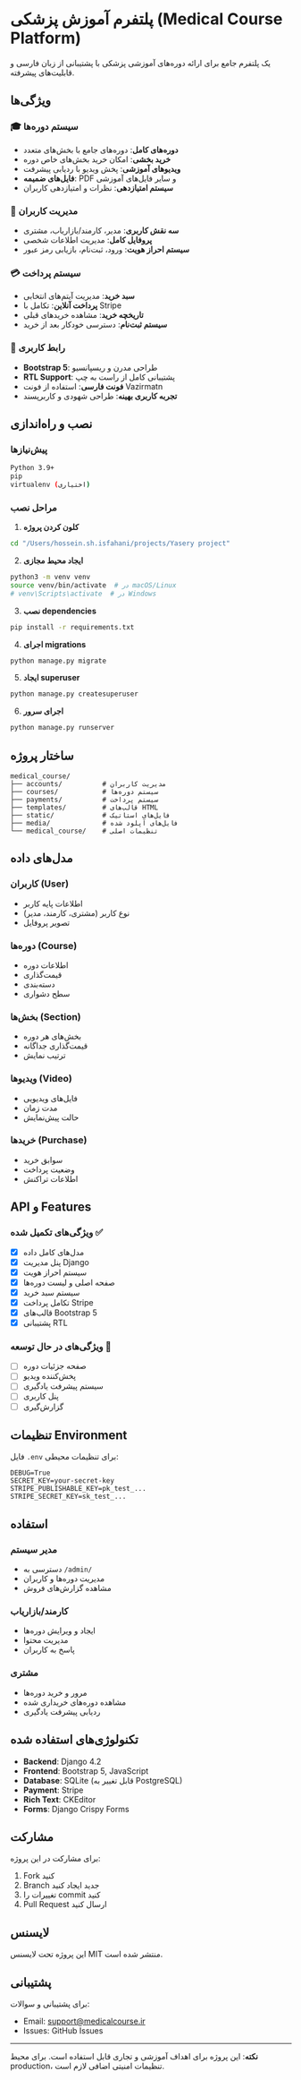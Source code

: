 # پلتفرم آموزش پزشکی (Medical Course Platform)

یک پلتفرم جامع برای ارائه دوره‌های آموزشی پزشکی با پشتیبانی از زبان فارسی و قابلیت‌های پیشرفته.

## ویژگی‌ها

### 🎓 سیستم دوره‌ها
- **دوره‌های کامل**: دوره‌های جامع با بخش‌های متعدد
- **خرید بخشی**: امکان خرید بخش‌های خاص دوره
- **ویدیوهای آموزشی**: پخش ویدیو با ردیابی پیشرفت
- **فایل‌های ضمیمه**: PDF و سایر فایل‌های آموزشی
- **سیستم امتیازدهی**: نظرات و امتیازدهی کاربران

### 👥 مدیریت کاربران
- **سه نقش کاربری**: مدیر، کارمند/بازاریاب، مشتری
- **پروفایل کامل**: مدیریت اطلاعات شخصی
- **سیستم احراز هویت**: ورود، ثبت‌نام، بازیابی رمز عبور

### 💳 سیستم پرداخت
- **سبد خرید**: مدیریت آیتم‌های انتخابی
- **پرداخت آنلاین**: تکامل با Stripe
- **تاریخچه خرید**: مشاهده خریدهای قبلی
- **سیستم ثبت‌نام**: دسترسی خودکار بعد از خرید

### 🎨 رابط کاربری
- **Bootstrap 5**: طراحی مدرن و ریسپانسیو
- **RTL Support**: پشتیبانی کامل از راست به چپ
- **فونت فارسی**: استفاده از فونت Vazirmatn
- **تجربه کاربری بهینه**: طراحی شهودی و کاربرپسند

## نصب و راه‌اندازی

### پیش‌نیازها
```bash
Python 3.9+
pip
virtualenv (اختیاری)
```

### مراحل نصب

1. **کلون کردن پروژه**
```bash
cd "/Users/hossein.sh.isfahani/projects/Yasery project"
```

2. **ایجاد محیط مجازی**
```bash
python3 -m venv venv
source venv/bin/activate  # در macOS/Linux
# venv\Scripts\activate  # در Windows
```

3. **نصب dependencies**
```bash
pip install -r requirements.txt
```

4. **اجرای migrations**
```bash
python manage.py migrate
```

5. **ایجاد superuser**
```bash
python manage.py createsuperuser
```

6. **اجرای سرور**
```bash
python manage.py runserver
```

## ساختار پروژه

```
medical_course/
├── accounts/          # مدیریت کاربران
├── courses/           # سیستم دوره‌ها
├── payments/          # سیستم پرداخت
├── templates/         # قالب‌های HTML
├── static/            # فایل‌های استاتیک
├── media/             # فایل‌های آپلود شده
└── medical_course/    # تنظیمات اصلی
```

## مدل‌های داده

### کاربران (User)
- اطلاعات پایه کاربر
- نوع کاربر (مشتری، کارمند، مدیر)
- تصویر پروفایل

### دوره‌ها (Course)
- اطلاعات دوره
- قیمت‌گذاری
- دسته‌بندی
- سطح دشواری

### بخش‌ها (Section)
- بخش‌های هر دوره
- قیمت‌گذاری جداگانه
- ترتیب نمایش

### ویدیوها (Video)
- فایل‌های ویدیویی
- مدت زمان
- حالت پیش‌نمایش

### خریدها (Purchase)
- سوابق خرید
- وضعیت پرداخت
- اطلاعات تراکنش

## API و Features

### ویژگی‌های تکمیل شده ✅
- [x] مدل‌های کامل داده
- [x] پنل مدیریت Django
- [x] سیستم احراز هویت
- [x] صفحه اصلی و لیست دوره‌ها
- [x] سیستم سبد خرید
- [x] تکامل پرداخت Stripe
- [x] قالب‌های Bootstrap 5
- [x] پشتیبانی RTL

### ویژگی‌های در حال توسعه 🔄
- [ ] صفحه جزئیات دوره
- [ ] پخش‌کننده ویدیو
- [ ] سیستم پیشرفت یادگیری
- [ ] پنل کاربری
- [ ] گزارش‌گیری

## تنظیمات Environment

فایل `.env` برای تنظیمات محیطی:
```env
DEBUG=True
SECRET_KEY=your-secret-key
STRIPE_PUBLISHABLE_KEY=pk_test_...
STRIPE_SECRET_KEY=sk_test_...
```

## استفاده

### مدیر سیستم
- دسترسی به `/admin/`
- مدیریت دوره‌ها و کاربران
- مشاهده گزارش‌های فروش

### کارمند/بازاریاب
- ایجاد و ویرایش دوره‌ها
- مدیریت محتوا
- پاسخ به کاربران

### مشتری
- مرور و خرید دوره‌ها
- مشاهده دوره‌های خریداری شده
- ردیابی پیشرفت یادگیری

## تکنولوژی‌های استفاده شده

- **Backend**: Django 4.2
- **Frontend**: Bootstrap 5, JavaScript
- **Database**: SQLite (قابل تغییر به PostgreSQL)
- **Payment**: Stripe
- **Rich Text**: CKEditor
- **Forms**: Django Crispy Forms

## مشارکت

برای مشارکت در این پروژه:

1. Fork کنید
2. Branch جدید ایجاد کنید
3. تغییرات را commit کنید
4. Pull Request ارسال کنید

## لایسنس

این پروژه تحت لایسنس MIT منتشر شده است.

## پشتیبانی

برای پشتیبانی و سوالات:
- Email: support@medicalcourse.ir
- Issues: GitHub Issues

---

**نکته**: این پروژه برای اهداف آموزشی و تجاری قابل استفاده است. برای محیط production، تنظیمات امنیتی اضافی لازم است.
